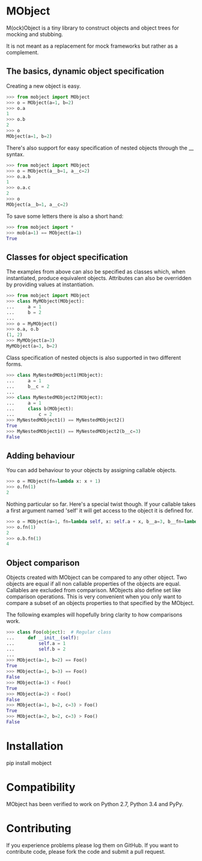 MObject
=======
M(ock)Object is a tiny library to construct objects and object trees for mocking and stubbing.

It is not meant as a replacement for mock frameworks but rather as a complement.

The basics, dynamic object specification
----------------------------------------
Creating a new object is easy.

```python
>>> from mobject import MObject
>>> o = MObject(a=1, b=2)
>>> o.a
1
>>> o.b
2
>>> o
MObject(a=1, b=2)

```

There's also support for easy specification of nested objects through the __ syntax.

```python
>>> from mobject import MObject
>>> o = MObject(a__b=1, a__c=2)
>>> o.a.b
1
>>> o.a.c
2
>>> o
MObject(a__b=1, a__c=2)

```

To save some letters there is also a short hand:

```python
>>> from mobject import *
>>> mob(a=1) == MObject(a=1)
True

```

Classes for object specification
--------------------------------
The examples from above can also be specified as classes which, when instantiated,
produce equivalent objects. Attributes can also be overridden by providing
values at instantiation.

```python
>>> from mobject import MObject
>>> class MyMObject(MObject):
...     a = 1
...     b = 2
...
>>> o = MyMObject()
>>> o.a, o.b
(1, 2)
>>> MyMObject(a=3)
MyMObject(a=3, b=2)

```

Class specification of nested objects is also supported in two different forms.

```python
>>> class MyNestedMObject1(MObject):
...     a = 1
...     b__c = 2
...
>>> class MyNestedMObject2(MObject):
...     a = 1
...     class b(MObject):
...         c = 2
>>> MyNestedMObject1() == MyNestedMObject2()
True
>>> MyNestedMObject1() == MyNestedMObject2(b__c=3)
False

```

Adding behaviour
----------------
You can add behaviour to your objects by assigning callable objects.

```python
>>> o = MObject(fn=lambda x: x + 1)
>>> o.fn(1)
2

```

Nothing particular so far. Here's a special twist though. If your callable takes a first 
argument named 'self' it will get access to the object it is defined for.

```python
>>> o = MObject(a=1, fn=lambda self, x: self.a + x, b__a=3, b__fn=lambda self, x: self.a + x)
>>> o.fn(1)
2
>>> o.b.fn(1)
4

```

Object comparison
-----------------
Objects created with MObject can be compared to any other object. Two objects are equal if all
non callable properties of the objects are equal. Callables are excluded from comparison.
MObjects also define set like comparison operations. This is very convenient when you only want
to compare a subset of an objects properties to that specified by the MObject.

The following examples will hopefully bring clarity to how comparisons work.

```python
>>> class Foo(object):  # Regular class
...     def __init__(self):
...         self.a = 1
...         self.b = 2
...
>>> MObject(a=1, b=2) == Foo()
True
>>> MObject(a=1, b=3) == Foo()
False
>>> MObject(a=1) < Foo()
True
>>> MObject(a=2) < Foo()
False
>>> MObject(a=1, b=2, c=3) > Foo()
True
>>> MObject(a=2, b=2, c=3) > Foo()
False

```

Installation
============

pip install mobject


Compatibility
=============

MObject has been verified to work on Python 2.7, Python 3.4 and PyPy. 


Contributing
============

If you experience problems please log them on GitHub. If you want to contribute code, please fork
the code and submit a pull request.
